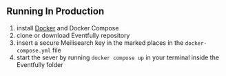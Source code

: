 ## Running In Production

1. install [Docker](https://docs.docker.com/engine/install/) and Docker Compose
2. clone or download Eventfully repository
3. insert a secure Meilisearch key in the marked places in the `docker-compose.yml` file
4. start the sever by running `docker compose up` in your terminal inside the Eventfully folder
